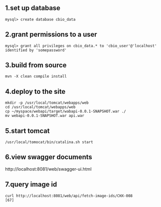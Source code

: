 ## 1.set up database
```
mysql> create database cbio_data
```
## 2.grant permissions to a user
```
mysql> grant all privileges on cbio_data.* to 'cbio_user'@'localhost' identified by 'somepassword'
```
## 3.build from source
```
mvn -X clean compile install
```
## 4.deploy to the site
```
mkdir -p /usr/local/tomcat/webapps/web
cd /usr/local/tomcat/webapps/web
cp ~/myspace/webapi/target/wabapi-0.0.1-SNAPSHOT.war ./
mv webapi-0.0.1-SNAPSHOT.war api.war
```
## 5.start tomcat
```
/usr/local/tomocat/bin/catalina.sh start
```
## 6.view swagger documents
http://localhost:8081/web/swagger-ui.html
## 7.query image id
```
curl http://localhost:8081/web/api/fetch-image-ids/CHX-008
[67]
```
